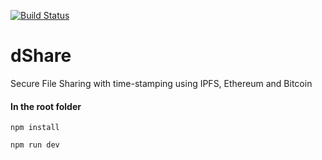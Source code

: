 [![Build Status](https://travis-ci.org/hKedia/dShare.svg?branch=master)](https://travis-ci.org/hKedia/dShare)

# dShare
Secure File Sharing with time-stamping using IPFS, Ethereum and Bitcoin

#### In the root folder
`npm install`

`npm run dev`
